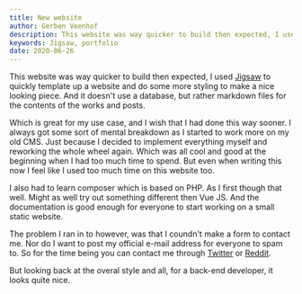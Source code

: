```yaml
---
title: New website
author: Gerben Veenhof
description: This website was way quicker to build then expected, I used Jigsaw to quickly template up a website and do some more styling to make a nice looking piece.
keywords: Jigsaw, portfolio
date: 2020-06-26
---
```

This website was way quicker to build then expected, I used [Jigsaw](https://jigsaw.tighten.co/) to quickly template up a website and do some more styling to make a nice looking piece. And it doesn't use a database, but rather markdown files for the contents of the works and posts.

Which is great for my use case, and I wish that I had done this way sooner. I always got some sort of mental breakdown as I started to work more on my old CMS. Just because I decided to implement everything myself and reworking the whole wheel again. Which was all cool and good at the beginning when I had too much time to spend. But even when writing this now I feel like I used too much time on this website too.

I also had to learn composer which is based on PHP. As I first though that well. Might as well try out something different then Vue JS. And the documentation is good enough for everyone to start working on a small static website.

The problem I ran in to however, was that I coundn't make a form to contact me. Nor do I want to post my official e-mail address for everyone to spam to.
So for the time being you can contact me through [Twitter](https://twitter.com/gerbenveenhof) or [Reddit](https://reddit.com/user/nlxdodge).

But looking back at the overal style and all, for a back-end developer, it looks quite nice.
